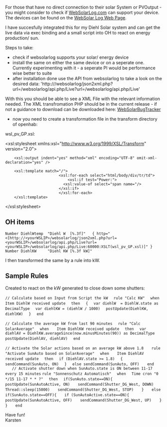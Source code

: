 For those that have no direct connection to their solar System or PVOutput - you might consider to check if [WebSolarLog.com](http://www.WebSolarLog.com) can support your device. The devices can be found on the [WebSolar Log Web Page](http://www.websolarlog.com/index.php/faqs/).

I have succesfully integrated this for my Diehl Solar system and can get the live data via exec binding and a small script into OH to react on energy production/ sun.

Steps to take:

* check if websolarlog supports your solar/ energy device
* install the same on either the same device or on a seperate one. Currently experimenting with it - a seperate PI would be performance wise better to suite
* after installation done use the API from websolarlog to take a look on the desired data:
'http://<yourWSLIP>/websolarlog/json2xml.php?url=<yourWSLIP>/websolarlog/api.php/Live?url=<yourWSLIP>/websolarlog/api.php/Live'

With this you should be able to see a XML File with the relevant information needed. The XML transfromation PHP should be in the current release - if not a guidance to download  can be downloaded here: [WebSolarBugTracker](http://tracker.websolarlog.com/view.php?id=268)

* now you need to create a transformation file in the transform directory of openhab:
 
wsl_pv_GP.xsl: 
<?xml version="1.0"?>
<xsl:stylesheet xmlns:xsl="http://www.w3.org/1999/XSL/Transform" version="2.0">
        
        <xsl:output indent="yes" method="xml" encoding="UTF-8" omit-xml-declaration="yes" />

        <xsl:template match="/">
						    <xsl:for-each select="html/body/div/tr/td">
				    			<xsl:if test="Power:">
						      <xsl:value-of select="span name="/>
						    </xsl:if>
						    </xsl:for-each>
        </xsl:template>

</xsl:stylesheet> 


## OH items
`Number DiehlWtemp	"Diehl W  [%.3f]"	{ http="<[http://<yourWSLIP>/websolarlog/json2xml.php?url=<yourWSLIP>/websolarlog/api.php/Live?url=<yourWSLIP>/websolarlog/api.php/Live:60000:XSLT(wsl_pv_GP.xsl)]" }`  
`Number DiehlKW     "Diehl KW [%.3f kW]"`
   
I then transformed the same by a rule into kW.  
   
## Sample Rules 
Created to react on the kW generated to close down some shutters:  
   
`// Calculate based on Input from Script the kW  ` 
`rule "Calc KW"  ` 
`when  ` 
   `Item DiehlW received update  ` 
`then  ` 
   `{  ` 
    `var diehlW  = DiehlW.state as DecimalType  ` 
    `var diehlKW = (diehlW / 1000)  ` 
    `postUpdate(DiehlKW, diehlKW)  ` 
   `}  ` 
`end  ` 
  
`// Calculate the average kW from last 90 minutes  ` 
`rule "Calc SolarAverage"  ` 
`when   ` 
   `Item DiehlKW received update  ` 
`then  ` 
   `var diehlAV = DiehlKW.averageSince(now.minusMinutes(90)) as DecimalType  ` 
   `postUpdate(DiehlAV, diehlAV)  ` 
`end  ` 
  
`// Activate the Solar actions based on an average kW above 1.8   ` 
`rule "Activate SunAuto based on SolarAverage"  ` 
`when   ` 
   `Item DiehlAV received update  ` 
`then  ` 
   `if (DiehlAV.state >= 1.8)  ` 
    `{    ` 
     `sendCommand(SunAuto, ON)  ` 
    `}  ` 
   `else sendCommand(SunAuto, OFF)   ` 
`end  `  
`   ` 
`// Activate shutter down when SunAuto.state is ON between 11-17 every 15 minutes` 
`rule "Sonnenschutz Automatisch"  ` 
`when  ` 
   `Time cron "0 */15 11-17 * * ?"  ` 
`then  ` 
   `if(SunAuto.state==ON){` 
     `postUpdate(SunAutoActive, ON)   ` 
     `sendCommand(Shutter_DG_West, DOWN)   ` 
     `Thread::sleep(15000)   ` 
     `sendCommand(Shutter_DG_West, STOP)   ` 
   `}   ` 
   `else if(SunAuto.state==OFF){   ` 
        `if (SunAutoActive.state==ON){   ` 
            `postUpdate(SunAutoActive, OFF)   ` 
            `sendCommand(Shutter_DG_West, UP)   ` 
        `}  ` 
   `}   ` 
`end`  

Have fun!   
Karsten